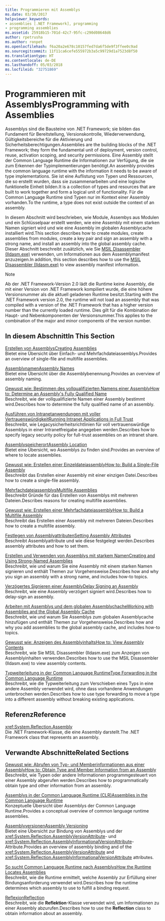 ```yaml
---
title: Programmieren mit Assemblys
ms.date: 03/30/2017
helpviewer_keywords:
- assemblies [.NET Framework], programming
- programming assemblies
ms.assetid: 25918b15-701d-42c7-95fc-c290d08648d6
author: rpetrusha
ms.author: ronpet
ms.openlocfilehash: f6a20a2e678c10157fed7da6f5de9f3ffee0c9ad
ms.sourcegitcommit: 11f11ca6cefe555972b3a5c99729d1a7523d8f50
ms.translationtype: HT
ms.contentlocale: de-DE
ms.lasthandoff: 05/03/2018
ms.locfileid: "32751869"
---
```

# <a name="programming-with-assemblies"></a><span data-ttu-id="be360-102">Programmieren mit Assemblys</span><span class="sxs-lookup"><span data-stu-id="be360-102">Programming with Assemblies</span></span>
<span data-ttu-id="be360-103">Assemblys sind die Bausteine von .NET Framework; sie bilden das Fundament für Bereitstellung, Versionskontrolle, Wiederverwendung, Gültigkeitsbereiche für die Aktivierung und Sicherheitsberechtigungen.</span><span class="sxs-lookup"><span data-stu-id="be360-103">Assemblies are the building blocks of the .NET Framework; they form the fundamental unit of deployment, version control, reuse, activation scoping, and security permissions.</span></span> <span data-ttu-id="be360-104">Eine Assembly stellt der Common Language Runtime die Informationen zur Verfügung, die sie zum Erkennen der Typimplementierungen benötigt.</span><span class="sxs-lookup"><span data-stu-id="be360-104">An assembly provides the common language runtime with the information it needs to be aware of type implementations.</span></span> <span data-ttu-id="be360-105">Sie ist eine Auflistung von Typen und Ressourcen, die so erstellt wurden, dass sie zusammenarbeiten und eine logische funktionelle Einheit bilden.</span><span class="sxs-lookup"><span data-stu-id="be360-105">It is a collection of types and resources that are built to work together and form a logical unit of functionality.</span></span> <span data-ttu-id="be360-106">Für die Common Language Runtime sind Typen nur im Kontext einer Assembly vorhanden.</span><span class="sxs-lookup"><span data-stu-id="be360-106">To the runtime, a type does not exist outside the context of an assembly.</span></span>  
  
 <span data-ttu-id="be360-107">In diesem Abschnitt wird beschrieben, wie Module, Assembys aus Modulen und ein Schlüsselpaar erstellt werden, wie eine Assembly mit einem starken Namen signiert wird und wie eine Assembly im globalen Assemblycache installiert wird.</span><span class="sxs-lookup"><span data-stu-id="be360-107">This section describes how to create modules, create assemblies from modules, create a key pair and sign an assembly with a strong name, and install an assembly into the global assembly cache.</span></span> <span data-ttu-id="be360-108">Dieser Abschnitt beschreibt zusätzlich, wie Sie [MSIL Disassembler (Ildasm.exe)](../../../docs/framework/tools/ildasm-exe-il-disassembler.md) verwenden, um Informationen aus dem Assemblymanifest anzuzeigen.</span><span class="sxs-lookup"><span data-stu-id="be360-108">In addition, this section describes how to use the [MSIL Disassembler (Ildasm.exe)](../../../docs/framework/tools/ildasm-exe-il-disassembler.md) to view assembly manifest information.</span></span>  
  
> [!NOTE]
>  <span data-ttu-id="be360-109">Ab der .NET Framework-Version 2.0 lädt die Runtime keine Assembly, die mit einer Version von .NET Framework kompiliert wurde, die eine höhere Versionsnummer als die aktuell geladenen Runtime besitzt.</span><span class="sxs-lookup"><span data-stu-id="be360-109">Starting with the .NET Framework version 2.0, the runtime will not load an assembly that was compiled with a version of the .NET Framework that has a higher version number than the currently loaded runtime.</span></span> <span data-ttu-id="be360-110">Dies gilt für die Kombination der Haupt- und Nebenkomponenten der Versionsnummer.</span><span class="sxs-lookup"><span data-stu-id="be360-110">This applies to the combination of the major and minor components of the version number.</span></span>  
  
## <a name="in-this-section"></a><span data-ttu-id="be360-111">In diesem Abschnitt</span><span class="sxs-lookup"><span data-stu-id="be360-111">In This Section</span></span>  
 [<span data-ttu-id="be360-112">Erstellen von Assemblys</span><span class="sxs-lookup"><span data-stu-id="be360-112">Creating Assemblies</span></span>](../../../docs/framework/app-domains/create-assemblies.md)  
 <span data-ttu-id="be360-113">Bietet eine Übersicht über Einfach- und Mehrfachdateiassemblys.</span><span class="sxs-lookup"><span data-stu-id="be360-113">Provides an overview of single-file and multifile assemblies.</span></span>  
  
 [<span data-ttu-id="be360-114">Assemblynamen</span><span class="sxs-lookup"><span data-stu-id="be360-114">Assembly Names</span></span>](../../../docs/framework/app-domains/assembly-names.md)  
 <span data-ttu-id="be360-115">Bietet eine Übersicht über die Assemblybenennung.</span><span class="sxs-lookup"><span data-stu-id="be360-115">Provides an overview of assembly naming.</span></span>  
  
 [<span data-ttu-id="be360-116">Gewusst wie: Bestimmen des vollqualifizierten Namens einer Assembly</span><span class="sxs-lookup"><span data-stu-id="be360-116">How to: Determine an Assembly's Fully Qualified Name</span></span>](../../../docs/framework/app-domains/how-to-determine-assembly-fully-qualified-name.md)  
 <span data-ttu-id="be360-117">Beschreibt, wie der vollqualifizierte Namen einer Assembly bestimmt wird.</span><span class="sxs-lookup"><span data-stu-id="be360-117">Describes how to determine the fully qualified name of an assembly.</span></span>  
  
 [<span data-ttu-id="be360-118">Ausführen von Intranetanwendungen mit voller Vertrauenswürdigkeit</span><span class="sxs-lookup"><span data-stu-id="be360-118">Running Intranet Applications in Full Trust</span></span>](../../../docs/framework/app-domains/running-intranet-applications-in-full-trust.md)  
 <span data-ttu-id="be360-119">Beschreibt, wie Legacysicherheitsrichtlinien für voll vertrauenswürdige Assemblys in einer Intranetfreigabe angegeben werden.</span><span class="sxs-lookup"><span data-stu-id="be360-119">Describes how to specify legacy security policy for full-trust assemblies on an intranet share.</span></span>  
  
 [<span data-ttu-id="be360-120">Assemblyspeicherort</span><span class="sxs-lookup"><span data-stu-id="be360-120">Assembly Location</span></span>](../../../docs/framework/app-domains/assembly-location.md)  
 <span data-ttu-id="be360-121">Bietet eine Übersicht, wo Assemblys zu finden sind.</span><span class="sxs-lookup"><span data-stu-id="be360-121">Provides an overview of where to locate assemblies.</span></span>  
  
 [<span data-ttu-id="be360-122">Gewusst wie: Erstellen einer Einzeldateiassembly</span><span class="sxs-lookup"><span data-stu-id="be360-122">How to: Build a Single-File Assembly</span></span>](../../../docs/framework/app-domains/how-to-build-a-single-file-assembly.md)  
 <span data-ttu-id="be360-123">Beschreibt das Erstellen einer Assembly mit einer einzigen Datei.</span><span class="sxs-lookup"><span data-stu-id="be360-123">Describes how to create a single-file assembly.</span></span>  
  
 [<span data-ttu-id="be360-124">Mehrfachdateiassemblys</span><span class="sxs-lookup"><span data-stu-id="be360-124">Multifile Assemblies</span></span>](../../../docs/framework/app-domains/multifile-assemblies.md)  
 <span data-ttu-id="be360-125">Beschreibt Gründe für das Erstellen von Assemblys mit mehreren Dateien.</span><span class="sxs-lookup"><span data-stu-id="be360-125">Describes reasons for creating multifile assemblies.</span></span>  
  
 [<span data-ttu-id="be360-126">Gewusst wie: Erstellen einer Mehrfachdateiassembly</span><span class="sxs-lookup"><span data-stu-id="be360-126">How to: Build a Multifile Assembly</span></span>](../../../docs/framework/app-domains/how-to-build-a-multifile-assembly.md)  
 <span data-ttu-id="be360-127">Beschreibt das Erstellen einer Assembly mit mehreren Dateien.</span><span class="sxs-lookup"><span data-stu-id="be360-127">Describes how to create a multifile assembly.</span></span>  
  
 [<span data-ttu-id="be360-128">Festlegen von Assemblyattributen</span><span class="sxs-lookup"><span data-stu-id="be360-128">Setting Assembly Attributes</span></span>](../../../docs/framework/app-domains/set-assembly-attributes.md)  
 <span data-ttu-id="be360-129">Beschreibt Assemblyattribute und wie diese festgelegt werden.</span><span class="sxs-lookup"><span data-stu-id="be360-129">Describes assembly attributes and how to set them.</span></span>  
  
 [<span data-ttu-id="be360-130">Erstellen und Verwenden von Assemblys mit starkem Namen</span><span class="sxs-lookup"><span data-stu-id="be360-130">Creating and Using Strong-Named Assemblies</span></span>](../../../docs/framework/app-domains/create-and-use-strong-named-assemblies.md)  
 <span data-ttu-id="be360-131">Beschreibt, wie und warum Sie eine Assembly mit einem starken Namen signieren und enthält Themen zur Vorgehensweise.</span><span class="sxs-lookup"><span data-stu-id="be360-131">Describes how and why you sign an assembly with a strong name, and includes how-to topics.</span></span>  
  
 [<span data-ttu-id="be360-132">Verzögertes Signieren einer Assembly</span><span class="sxs-lookup"><span data-stu-id="be360-132">Delay Signing an Assembly</span></span>](../../../docs/framework/app-domains/delay-sign-assembly.md)  
 <span data-ttu-id="be360-133">Beschreibt, wie eine Assembly verzögert signiert wird.</span><span class="sxs-lookup"><span data-stu-id="be360-133">Describes how to delay-sign an assembly.</span></span>  
  
 [<span data-ttu-id="be360-134">Arbeiten mit Assemblys und dem globalen Assemblychache</span><span class="sxs-lookup"><span data-stu-id="be360-134">Working with Assemblies and the Global Assembly Cache</span></span>](../../../docs/framework/app-domains/working-with-assemblies-and-the-gac.md)  
 <span data-ttu-id="be360-135">Beschreibt, wie und warum Sie Assemblys zum globalen Assemblycache hinzufügen und enthält Themen zur Vorgehensweise.</span><span class="sxs-lookup"><span data-stu-id="be360-135">Describes how and why you add assemblies to the global assembly cache, and includes how-to topics.</span></span>  
  
 [<span data-ttu-id="be360-136">Gewusst wie: Anzeigen des Assemblyinhalts</span><span class="sxs-lookup"><span data-stu-id="be360-136">How to: View Assembly Contents</span></span>](../../../docs/framework/app-domains/how-to-view-assembly-contents.md)  
 <span data-ttu-id="be360-137">Beschreibt, wie Sie MSIL Disassembler (Ildasm.exe) zum Anzeigen von Assemblyinhalten verwenden.</span><span class="sxs-lookup"><span data-stu-id="be360-137">Describes how to use the MSIL Disassembler (Ildasm.exe) to view assembly contents.</span></span>  
  
 [<span data-ttu-id="be360-138">Typweiterleitung in der Common Language Runtime</span><span class="sxs-lookup"><span data-stu-id="be360-138">Type Forwarding in the Common Language Runtime</span></span>](../../../docs/framework/app-domains/type-forwarding-in-the-common-language-runtime.md)  
 <span data-ttu-id="be360-139">Beschreibt, wie die Typweiterleitung zum Verschieben eines Typs in eine andere Assembly verwendet wird, ohne dass vorhandene Anwendungen unterbrochen werden.</span><span class="sxs-lookup"><span data-stu-id="be360-139">Describes how to use type forwarding to move a type into a different assembly without breaking existing applications.</span></span>  
  
## <a name="reference"></a><span data-ttu-id="be360-140">Referenz</span><span class="sxs-lookup"><span data-stu-id="be360-140">Reference</span></span>  
 <xref:System.Reflection.Assembly>  
 <span data-ttu-id="be360-141">Die .NET Framework-Klasse, die eine Assembly darstellt.</span><span class="sxs-lookup"><span data-stu-id="be360-141">The .NET Framework class that represents an assembly.</span></span>  
  
## <a name="related-sections"></a><span data-ttu-id="be360-142">Verwandte Abschnitte</span><span class="sxs-lookup"><span data-stu-id="be360-142">Related Sections</span></span>  
 [<span data-ttu-id="be360-143">Gewusst wie: Abrufen von Typ- und Memberinformationen aus einer Assembly</span><span class="sxs-lookup"><span data-stu-id="be360-143">How to: Obtain Type and Member Information from an Assembly</span></span>](../../../docs/framework/app-domains/how-to-obtain-type-and-member-information-from-an-assembly.md)  
 <span data-ttu-id="be360-144">Beschreibt, wie Typen oder andere Informationen programmgesteuert von einer Assembly abgerufen werden.</span><span class="sxs-lookup"><span data-stu-id="be360-144">Describes how to programmatically obtain type and other information from an assembly.</span></span>  
  
 [<span data-ttu-id="be360-145">Assemblys in der Common Language Runtime (CLR)</span><span class="sxs-lookup"><span data-stu-id="be360-145">Assemblies in the Common Language Runtime</span></span>](../../../docs/framework/app-domains/assemblies-in-the-common-language-runtime.md)  
 <span data-ttu-id="be360-146">Konzeptuelle Übersicht über Assemblys der Common Language Runtime.</span><span class="sxs-lookup"><span data-stu-id="be360-146">Provides a conceptual overview of common language runtime assemblies.</span></span>  
  
 [<span data-ttu-id="be360-147">Assemblyversionen</span><span class="sxs-lookup"><span data-stu-id="be360-147">Assembly Versioning</span></span>](../../../docs/framework/app-domains/assembly-versioning.md)  
 <span data-ttu-id="be360-148">Bietet eine Übersicht zur Bindung von Assemblys und der <xref:System.Reflection.AssemblyVersionAttribute>- und <xref:System.Reflection.AssemblyInformationalVersionAttribute>-Attribute.</span><span class="sxs-lookup"><span data-stu-id="be360-148">Provides an overview of assembly binding and of the <xref:System.Reflection.AssemblyVersionAttribute> and <xref:System.Reflection.AssemblyInformationalVersionAttribute> attributes.</span></span>  
  
 [<span data-ttu-id="be360-149">So sucht Common Language Runtime nach Assemblys</span><span class="sxs-lookup"><span data-stu-id="be360-149">How the Runtime Locates Assemblies</span></span>](../../../docs/framework/deployment/how-the-runtime-locates-assemblies.md)  
 <span data-ttu-id="be360-150">Beschreibt, wie die Runtime ermittelt, welche Assembly zur Erfüllung einer Bindungsanforderung verwendet wird.</span><span class="sxs-lookup"><span data-stu-id="be360-150">Describes how the runtime determines which assembly to use to fulfill a binding request.</span></span>  
  
 [<span data-ttu-id="be360-151">Reflexion</span><span class="sxs-lookup"><span data-stu-id="be360-151">Reflection</span></span>](../../../docs/framework/reflection-and-codedom/reflection.md)  
 <span data-ttu-id="be360-152">Beschreibt, wie die **Reflektion**-Klasse verwendet wird, um Informationen zu einer Assembly abzurufen.</span><span class="sxs-lookup"><span data-stu-id="be360-152">Describes how to use the **Reflection** class to obtain information about an assembly.</span></span>
